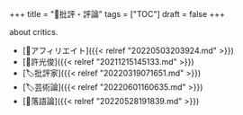 +++
title = "📂批評・評論"
tags = ["TOC"]
draft = false
+++

about critics.

-   [📂アフィリエイト]({{< relref "20220503203924.md" >}})
-   [📝許光俊]({{< relref "20211215145133.md" >}})
-   [🏷批評家]({{< relref "20220319071651.md" >}})
-   [🏷芸術論]({{< relref "20220601160635.md" >}})
-   [📝落語論]({{< relref "20220528191839.md" >}})
